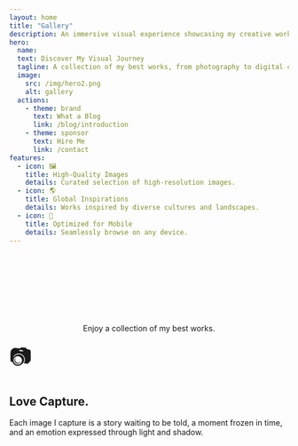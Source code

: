 ```yaml
---
layout: home
title: "Gallery"
description: An immersive visual experience showcasing my creative works.
hero:
  name: 
  text: Discover My Visual Journey 
  tagline: A collection of my best works, from photography to digital creations. 
  image:
    src: /img/hero2.png
    alt: gallery
  actions:
    - theme: brand
      text: What a Blog
      link: /blog/introduction
    - theme: sponsor
      text: Hire Me
      link: /contact
features:
  - icon: 🖼️
    title: High-Quality Images
    details: Curated selection of high-resolution images.
  - icon: 🌎
    title: Global Inspirations
    details: Works inspired by diverse cultures and landscapes.
  - icon: 📱
    title: Optimized for Mobile
    details: Seamlessly browse on any device.
---
```


<section>

<div class="gallery-content">
<div data-aos="fade-up" data-aos-duration="2000" data-aos-easing="ease-in-out">
  <h2>Welcome to My Gallery</h2>
  <p> Enjoy a collection of my best works. </p>
</div>
</div>

<HeroParallax>
  <span style="font-size: 2.5rem;">📷</span>
  <h1>Love Capture.</h1>
  <p>Each image I capture is a story waiting to be told, a moment frozen in time, and an emotion expressed through light and shadow.</p>
</HeroParallax>

</section>

<section class="gallery-content">
<div data-aos="fade-up" data-aos-duration="2000" data-aos-easing="ease-in-out">
  <h2>Explore the Collection</h2>
  </div>

  <ClientOnly>
    <GalleryFilter />
    <GalleryMasonry />
    <GalleryCarousel />
  </ClientOnly>
</section>

<script setup>

import HeroParallax from './.vitepress/theme/components/HeroParallax.vue';

</script>

<style>

  .gallery-content h2 {
    font-family: 'Manrope', sans-serif;
    font-size: 2.5rem;
    font-weight: normal;
    letter-spacing: -0.05em;
    line-height: 1.3;
    color: transparent;
    background: var(--hero-text-gradient-light);
    -webkit-background-clip: text;
    background-clip: text;
    text-align: center;
  }

  html.dark .gallery-content h2 {
    background: var(--hero-text-gradient-dark);
    -webkit-background-clip: text;
    background-clip: text;
  }
  
  .gallery-content p {
    text-align: center;
  }

@media (max-width: 768px) {
  .gallery-hero { height: 40vh; }
  .gallery-hero h1 { font-size: 2rem; }
  .gallery-content h2 { font-size: 2rem; }
  .gallery-hero p { font-size: 1rem; }
  .features-container { grid-template-columns: 1fr; }
  .feature-item { max-width: 90%; margin: 0 auto; }
}
</style>
